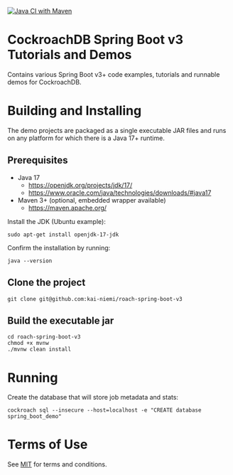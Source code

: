 [![Java CI with Maven](https://github.com/kai-niemi/roach-spring-boot-v3/actions/workflows/maven.yml/badge.svg)](https://github.com/kai-niemi/roach-spring-boot-v3/actions/workflows/maven.yml)

# CockroachDB Spring Boot v3 Tutorials and Demos

Contains various Spring Boot v3+ code examples, tutorials and runnable demos for CockroachDB.

# Building and Installing

The demo projects are packaged as a single executable JAR files and runs on any platform for which there is a
Java 17+ runtime.

## Prerequisites

- Java 17
    - https://openjdk.org/projects/jdk/17/
    - https://www.oracle.com/java/technologies/downloads/#java17
- Maven 3+ (optional, embedded wrapper available)
    - https://maven.apache.org/

Install the JDK (Ubuntu example):

    sudo apt-get install openjdk-17-jdk

Confirm the installation by running:

    java --version

## Clone the project

    git clone git@github.com:kai-niemi/roach-spring-boot-v3

## Build the executable jar

    cd roach-spring-boot-v3
    chmod +x mvnw
    ./mvnw clean install

# Running

Create the database that will store job metadata and stats:

    cockroach sql --insecure --host=localhost -e "CREATE database spring_boot_demo"

# Terms of Use

See [MIT](LICENSE.txt) for terms and conditions.
